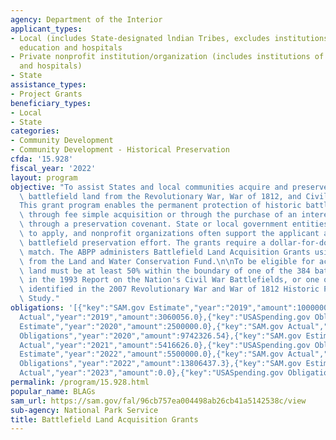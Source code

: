 ```yaml
---
agency: Department of the Interior
applicant_types:
- Local (includes State-designated lndian Tribes, excludes institutions of higher
  education and hospitals
- Private nonprofit institution/organization (includes institutions of higher education
  and hospitals)
- State
assistance_types:
- Project Grants
beneficiary_types:
- Local
- State
categories:
- Community Development
- Community Development - Historical Preservation
cfda: '15.928'
fiscal_year: '2022'
layout: program
objective: "To assist States and local communities acquire and preserve threatened\
  \ battlefield land from the Revolutionary War, War of 1812, and Civil War. \n\n\
  This grant program enables the permanent protection of historic battlefield lands\
  \ through fee simple acquisition or through the purchase of an interest in the land\
  \ through a preservation covenant. State or local government entities are eligible\
  \ to apply, and nonprofit organizations often support the applicant agency in the\
  \ battlefield preservation effort. The grants require a dollar-for-dollar non-Federal\
  \ match. The ABPP administers Battlefield Land Acquisition Grants using funds appropriated\
  \ from the Land and Water Conservation Fund.\n\nTo be eligible for acquisition,\
  \ land must be at least 50% within the boundary of one of the 384 battlefields identified\
  \ in the 1993 Report on the Nation's Civil War Battlefields, or one of the 677 battlefields\
  \ identified in the 2007 Revolutionary War and War of 1812 Historic Preservation\
  \ Study."
obligations: '[{"key":"SAM.gov Estimate","year":"2019","amount":10000000.0},{"key":"SAM.gov
  Actual","year":"2019","amount":3060056.0},{"key":"USASpending.gov Obligations","year":"2019","amount":3060056.32},{"key":"SAM.gov
  Estimate","year":"2020","amount":2500000.0},{"key":"SAM.gov Actual","year":"2020","amount":9742326.0},{"key":"USASpending.gov
  Obligations","year":"2020","amount":9742326.54},{"key":"SAM.gov Estimate","year":"2021","amount":10000000.0},{"key":"SAM.gov
  Actual","year":"2021","amount":5416626.0},{"key":"USASpending.gov Obligations","year":"2021","amount":4771629.68},{"key":"SAM.gov
  Estimate","year":"2022","amount":5500000.0},{"key":"SAM.gov Actual","year":"2022","amount":13806437.0},{"key":"USASpending.gov
  Obligations","year":"2022","amount":13806437.3},{"key":"SAM.gov Estimate","year":"2023","amount":14000000.0},{"key":"SAM.gov
  Actual","year":"2023","amount":0.0},{"key":"USASpending.gov Obligations","year":"2023","amount":10940327.94}]'
permalink: /program/15.928.html
popular_name: BLAGs
sam_url: https://sam.gov/fal/96cb757ea004498ab26cb41a5142538c/view
sub-agency: National Park Service
title: Battlefield Land Acquisition Grants
---
```


